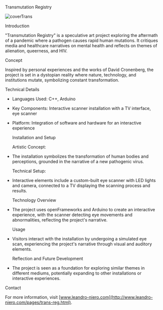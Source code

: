  Transmutation Registry
  
  ![coverTrans](https://github.com/leniero/transmutationRegistry/assets/67974866/60838ad1-7f19-4254-8cf2-991036cf52d8)

  Introduction

"Transmutation Registry" is a speculative art project exploring the aftermath of a pandemic where a pathogen causes rapid human mutations. It critiques media and healthcare narratives on mental health and reflects on themes of alienation, queerness, and HIV.

  Concept

Inspired by personal experiences and the works of David Cronenberg, the project is set in a dystopian reality where nature, technology, and institutions mutate, symbolizing constant transformation.

  Technical Details

- Languages Used: C++, Arduino
- Key Components: Interactive scanner installation with a TV interface, eye scanner
- Platform: Integration of software and hardware for an interactive experience

  Installation and Setup

  Artistic Concept:
- The installation symbolizes the transformation of human bodies and perceptions, grounded in the narrative of a new pathogenic virus.

  Technical Setup:
- Interactive elements include a custom-built eye scanner with LED lights and camera, connected to a TV displaying the scanning process and results.

  Technology Overview

- The project uses openFrameworks and Arduino to create an interactive experience, with the scanner detecting eye movements and abnormalities, reflecting the project's narrative.

  Usage

- Visitors interact with the installation by undergoing a simulated eye scan, experiencing the project's narrative through visual and auditory elements.

  Reflection and Future Development

- The project is seen as a foundation for exploring similar themes in different mediums, potentially expanding to other installations or interactive experiences.


Contact

For more information, visit [www.leandro-niero.com](http://www.leandro-niero.com/pages/trans-reg.html).
